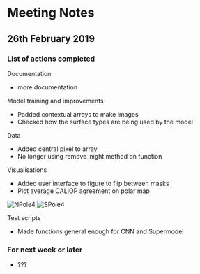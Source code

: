 # Meeting Notes

## 26th February 2019

### List of actions completed

Documentation

- more documentation

Model training and improvements

- Padded contextual arrays to make images
- Checked how  the surface types are being used by the model

Data

- Added central pixel to array
- No longer using remove_night method on function

Visualisations

- Added user interface to figure to flip between masks
- Plot average CALIOP agreement on polar map

![NPole4](http://www.hep.ph.ic.ac.uk/~kt2015/NPole4.png)
![SPole4](http://www.hep.ph.ic.ac.uk/~kt2015/SPole4.png)

Test scripts

- Made functions general enough for CNN and Supermodel

### For next week or later

- ???
